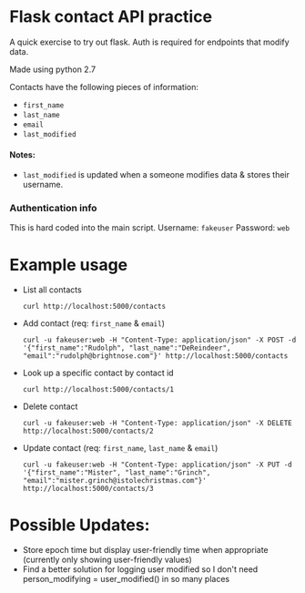 # Flask contact API practice
A quick exercise to try out flask. Auth is required for endpoints that modify data.

Made using python 2.7

Contacts have the following pieces of information:

* `first_name`
* `last_name`
* `email`
* `last_modified`

#### Notes: 

* `last_modified` is updated when a someone modifies data & stores their username.

### Authentication info
  This is hard coded into the main script.
  Username: `fakeuser`
  Password: `web`


# Example usage

* List all contacts

  ```curl http://localhost:5000/contacts```

* Add contact (req: `first_name` & `email`)

  ```curl -u fakeuser:web -H "Content-Type: application/json" -X POST -d '{"first_name":"Rudolph", "last_name":"DeReindeer", "email":"rudolph@brightnose.com"}' http://localhost:5000/contacts```

* Look up a specific contact by contact id

  ```curl http://localhost:5000/contacts/1```

* Delete contact

  ```curl -u fakeuser:web -H "Content-Type: application/json" -X DELETE http://localhost:5000/contacts/2```

* Update contact (req: `first_name`, `last_name` & `email`)

  ```curl -u fakeuser:web -H "Content-Type: application/json" -X PUT -d '{"first_name":"Mister", "last_name":"Grinch", "email":"mister.grinch@istolechristmas.com"}' http://localhost:5000/contacts/3```


# Possible Updates:

* Store epoch time but display user-friendly time when appropriate (currently only showing user-friendly values)
* Find a better solution for logging user modified so I don't need person_modifying = user_modified() in so many places